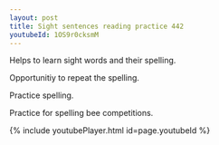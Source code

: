 ```yaml
---
layout: post
title: Sight sentences reading practice 442
youtubeId: 1OS9r0cksmM
---
```

 
 
Helps to learn sight words and their spelling.

Opportunitiy to repeat the spelling. 

Practice spelling. 
 
Practice for spelling bee competitions. 
 
{% include youtubePlayer.html id=page.youtubeId %}
 
 

